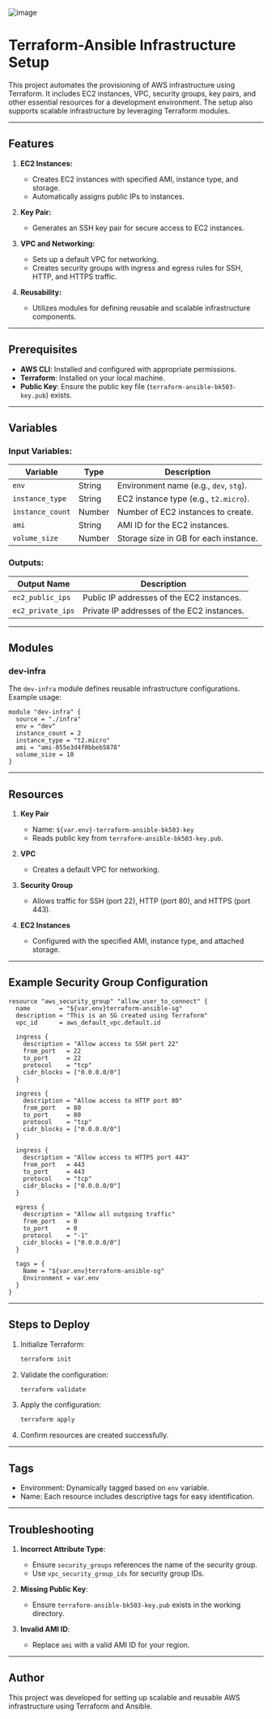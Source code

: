 ![image](https://github.com/user-attachments/assets/4a62ec3a-9c07-4d32-98fa-56b830364fa0)

# Terraform-Ansible Infrastructure Setup

This project automates the provisioning of AWS infrastructure using Terraform. It includes EC2 instances, VPC, security groups, key pairs, and other essential resources for a development environment. The setup also supports scalable infrastructure by leveraging Terraform modules.

---

## Features

1. **EC2 Instances:**
   - Creates EC2 instances with specified AMI, instance type, and storage.
   - Automatically assigns public IPs to instances.

2. **Key Pair:**
   - Generates an SSH key pair for secure access to EC2 instances.

3. **VPC and Networking:**
   - Sets up a default VPC for networking.
   - Creates security groups with ingress and egress rules for SSH, HTTP, and HTTPS traffic.

4. **Reusability:**
   - Utilizes modules for defining reusable and scalable infrastructure components.

---

## Prerequisites

- **AWS CLI**: Installed and configured with appropriate permissions.
- **Terraform**: Installed on your local machine.
- **Public Key**: Ensure the public key file (`terraform-ansible-bk503-key.pub`) exists.

---

## Variables

### Input Variables:

| Variable         | Type    | Description                              |
|------------------|---------|------------------------------------------|
| `env`            | String  | Environment name (e.g., `dev`, `stg`).   |
| `instance_type`  | String  | EC2 instance type (e.g., `t2.micro`).    |
| `instance_count` | Number  | Number of EC2 instances to create.       |
| `ami`            | String  | AMI ID for the EC2 instances.            |
| `volume_size`    | Number  | Storage size in GB for each instance.    |

### Outputs:

| Output Name        | Description                                  |
|--------------------|----------------------------------------------|
| `ec2_public_ips`   | Public IP addresses of the EC2 instances.    |
| `ec2_private_ips`  | Private IP addresses of the EC2 instances.   |

---

## Modules

### dev-infra

The `dev-infra` module defines reusable infrastructure configurations. Example usage:

```hcl
module "dev-infra" {
  source = "./infra"
  env = "dev"
  instance_count = 2
  instance_type = "t2.micro"
  ami = "ami-055e3d4f0bbeb5878"
  volume_size = 10
}
```

---

## Resources

1. **Key Pair**
   - Name: `${var.env}-terraform-ansible-bk503-key`
   - Reads public key from `terraform-ansible-bk503-key.pub`.

2. **VPC**
   - Creates a default VPC for networking.

3. **Security Group**
   - Allows traffic for SSH (port 22), HTTP (port 80), and HTTPS (port 443).

4. **EC2 Instances**
   - Configured with the specified AMI, instance type, and attached storage.

---

## Example Security Group Configuration

```hcl
resource "aws_security_group" "allow_user_to_connect" {
  name        = "${var.env}terraform-ansible-sg"
  description = "This is an SG created using Terraform"
  vpc_id      = aws_default_vpc.default.id

  ingress {
    description = "Allow access to SSH port 22"
    from_port   = 22
    to_port     = 22
    protocol    = "tcp"
    cidr_blocks = ["0.0.0.0/0"]
  }

  ingress {
    description = "Allow access to HTTP port 80"
    from_port   = 80
    to_port     = 80
    protocol    = "tcp"
    cidr_blocks = ["0.0.0.0/0"]
  }

  ingress {
    description = "Allow access to HTTPS port 443"
    from_port   = 443
    to_port     = 443
    protocol    = "tcp"
    cidr_blocks = ["0.0.0.0/0"]
  }

  egress {
    description = "Allow all outgoing traffic"
    from_port   = 0
    to_port     = 0
    protocol    = "-1"
    cidr_blocks = ["0.0.0.0/0"]
  }

  tags = {
    Name = "${var.env}terraform-ansible-sg"
    Environment = var.env
  }
}
```

---

## Steps to Deploy

1. Initialize Terraform:
   ```bash
   terraform init
   ```

2. Validate the configuration:
   ```bash
   terraform validate
   ```

3. Apply the configuration:
   ```bash
   terraform apply
   ```

4. Confirm resources are created successfully.

---

## Tags

- Environment: Dynamically tagged based on `env` variable.
- Name: Each resource includes descriptive tags for easy identification.

---

## Troubleshooting

1. **Incorrect Attribute Type**:
   - Ensure `security_groups` references the name of the security group.
   - Use `vpc_security_group_ids` for security group IDs.

2. **Missing Public Key**:
   - Ensure `terraform-ansible-bk503-key.pub` exists in the working directory.

3. **Invalid AMI ID**:
   - Replace `ami` with a valid AMI ID for your region.

---

## Author
This project was developed for setting up scalable and reusable AWS infrastructure using Terraform and Ansible.

